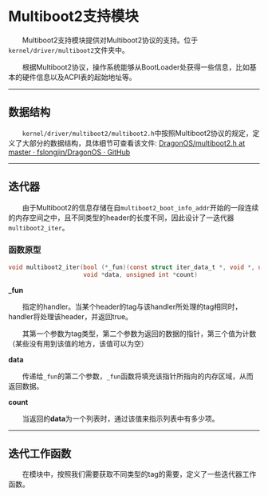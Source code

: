 # Multiboot2支持模块

&emsp;&emsp;Multiboot2支持模块提供对Multiboot2协议的支持。位于`kernel/driver/multiboot2`文件夹中。

&emsp;&emsp;根据Multiboot2协议，操作系统能够从BootLoader处获得一些信息，比如基本的硬件信息以及ACPI表的起始地址等。

---

## 数据结构

&emsp;&emsp;`kernel/driver/multiboot2/multiboot2.h`中按照Multiboot2协议的规定，定义了大部分的数据结构，具体细节可查看该文件: [DragonOS/multiboot2.h at master · fslongjin/DragonOS · GitHub](https://github.com/fslongjin/DragonOS/blob/master/kernel/driver/multiboot2/multiboot2.h)

---

## 迭代器

&emsp;&emsp;由于Multiboot2的信息存储在自`multiboot2_boot_info_addr`开始的一段连续的内存空间之中，且不同类型的header的长度不同，因此设计了一迭代器`multiboot2_iter`。

### 函数原型

```c
void multiboot2_iter(bool (*_fun)(const struct iter_data_t *, void *, unsigned int *),
                     void *data, unsigned int *count)
```

**_fun**

&emsp;&emsp;指定的handler。当某个header的tag与该handler所处理的tag相同时，handler将处理该header，并返回true。

&emsp;&emsp;其第一个参数为tag类型，第二个参数为返回的数据的指针，第三个值为计数（某些没有用到该值的地方，该值可以为空）

**data**

&emsp;&emsp;传递给`_fun`的第二个参数，`_fun`函数将填充该指针所指向的内存区域，从而返回数据。

**count**

&emsp;&emsp;当返回的**data**为一个列表时，通过该值来指示列表中有多少项。

---

## 迭代工作函数

&emsp;&emsp;在模块中，按照我们需要获取不同类型的tag的需要，定义了一些迭代器工作函数。


